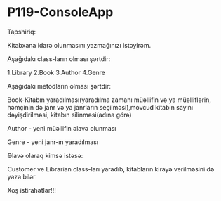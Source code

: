 # P119-ConsoleApp

Tapshiriq:

Kitabxana idarə olunmasını yazmağınızı istəyirəm.

Aşağıdakı class-ların olması şərtdir:

1.Library
2.Book
3.Author
4.Genre

Aşağıdakı metodların olması şərtdir:

Book-Kitabın yaradılması(yaradılma zamanı müəllifin və ya müəlliflərin, həmçinin də janr və ya janrların seçilməsi),movcud kitabın sayını dəyişdirilməsi, kitabın silinməsi(adına görə)

Author - yeni müəllifin əlavə olunması

Genre - yeni janr-ın yaradılması


Əlavə olaraq kimsə istəsə:

Customer ve Librarian class-ları yaradıb, kitabların kirayə verilməsini də yaza bilər

Xoş istirahətlər!!!
